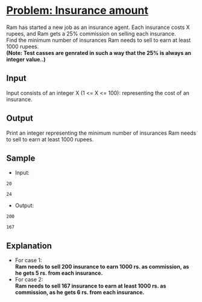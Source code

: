 # [Problem: Insurance amount](https://my.newtonschool.co/playground/code/9khlt6v8gla5)

Ram has started a new job as an insurance agent. Each insurance costs X rupees, and Ram gets a 25% commission on selling each insurance. <br>
Find the minimum number of insurances Ram needs to sell to earn at least 1000 rupees. <br>
**(Note: Test casses are genrated in such a way that the 25% is always an integer value..)**

## Input

Input consists of an integer X (1 <= X <= 100): representing the cost of an insurance.

## Output

Print an integer representing the minimum number of insurances Ram needs to sell to earn at least 1000 rupees.

## Sample

- Input:
```
20

24
```

- Output:
```
200

167
```

## Explanation

- For case 1: <br> **Ram needs to sell 200 insurance to earn 1000 rs. as commission, as he gets 5 rs. from each insurance.** <br>
- For case 2: <br> **Ram needs to sell 167 insurance to earn at least 1000 rs. as commission, as he gets 6 rs. from each insurance.**
